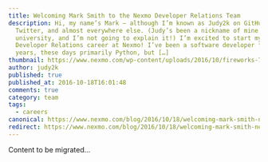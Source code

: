 ```yaml
---
title: Welcoming Mark Smith to the Nexmo Developer Relations Team
description: Hi, my name’s Mark – although I’m known as Judy2k on GitHub,
  Twitter, and almost everywhere else. (Judy’s been a nickname of mine since
  university, and I’m not going to explain it!) I’m excited to start my
  Developer Relations career at Nexmo! I’ve been a software developer for 20
  years, these days primarily Python, but […]
thumbnail: https://www.nexmo.com/wp-content/uploads/2016/10/fireworks-700h.jpg
author: judy2k
published: true
published_at: 2016-10-18T16:01:48
comments: true
category: team
tags:
  - careers
canonical: https://www.nexmo.com/blog/2016/10/18/welcoming-mark-smith-nexmo-developer-relations-team
redirect: https://www.nexmo.com/blog/2016/10/18/welcoming-mark-smith-nexmo-developer-relations-team
---
```

Content to be migrated...
